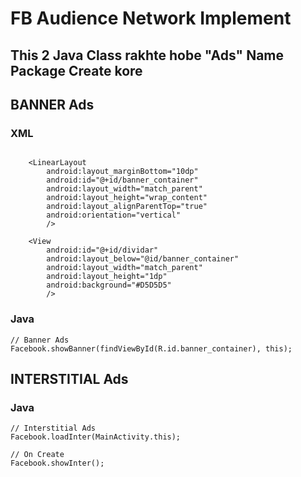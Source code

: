 # FB Audience Network Implement


## This 2 Java Class rakhte hobe "Ads" Name Package Create kore 


## BANNER Ads

### XML 

```

    <LinearLayout
        android:layout_marginBottom="10dp"
        android:id="@+id/banner_container"
        android:layout_width="match_parent"
        android:layout_height="wrap_content"
        android:layout_alignParentTop="true"
        android:orientation="vertical"
        />

    <View
        android:id="@+id/dividar"
        android:layout_below="@id/banner_container"
        android:layout_width="match_parent"
        android:layout_height="1dp"
        android:background="#D5D5D5"
        />

```

### Java
```
// Banner Ads
Facebook.showBanner(findViewById(R.id.banner_container), this);
```


## INTERSTITIAL Ads

### Java
```
// Interstitial Ads
Facebook.loadInter(MainActivity.this);

// On Create
Facebook.showInter();
```
